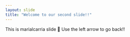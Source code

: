 ```yaml
---
layout: slide
title: "Welcome to our second slide!!"
---
```

This is marialcarria slide :tada:
Use the left arrow to go back!!
